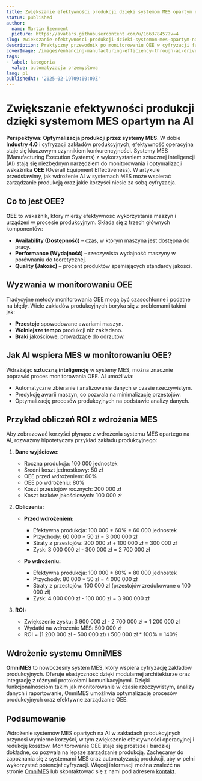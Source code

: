 ```yaml
---
title: Zwiększanie efektywności produkcji dzięki systemom MES opartym na AI
status: published
author:
  name: Martin Szerment
  picture: https://avatars.githubusercontent.com/u/166378457?v=4
slug: zwiekszanie-efektywnosci-produkcji-dzieki-systemom-mes-opartym-na-ai
description: Praktyczny przewodnik po monitorowaniu OEE w cyfryzacji fabryk z wykorzystaniem systemów MES.
coverImage: /images/enhancing-manufacturing-efficiency-through-ai-driven-mes-systems-a-practical-guide-to-oee-monitoring-in-factory-digitali.png
tags:
- label: kategoria
  value: automatyzacja przemysłowa
lang: pl
publishedAt: '2025-02-19T09:00:00Z'
---
```

# Zwiększanie efektywności produkcji dzięki systemom MES opartym na AI

**Perspektywa: Optymalizacja produkcji przez systemy MES**. W dobie **Industry 4.0** i cyfryzacji zakładów produkcyjnych, efektywność operacyjna staje się kluczowym czynnikiem konkurencyjności. Systemy MES (Manufacturing Execution Systems) z wykorzystaniem sztucznej inteligencji (AI) stają się niezbędnym narzędziem do monitorowania i optymalizacji wskaźnika **OEE** (Overall Equipment Effectiveness). W artykule przedstawimy, jak wdrożenie AI w systemach MES może wspierać zarządzanie produkcją oraz jakie korzyści niesie za sobą cyfryzacja.

## Co to jest OEE?
**OEE** to wskaźnik, który mierzy efektywność wykorzystania maszyn i urządzeń w procesie produkcyjnym. Składa się z trzech głównych komponentów:
- **Availability (Dostępność)** – czas, w którym maszyna jest dostępna do pracy.
- **Performance (Wydajność)** – rzeczywista wydajność maszyny w porównaniu do teoretycznej.
- **Quality (Jakość)** – procent produktów spełniających standardy jakości.

## Wyzwania w monitorowaniu OEE
Tradycyjne metody monitorowania OEE mogą być czasochłonne i podatne na błędy. Wiele zakładów produkcyjnych boryka się z problemami takimi jak:
- **Przestoje** spowodowane awariami maszyn.
- **Wolniejsze tempo** produkcji niż zakładano.
- **Braki** jakościowe, prowadzące do odrzutów.

## Jak AI wspiera MES w monitorowaniu OEE?
Wdrażając **sztuczną inteligencję** w systemy MES, można znacznie poprawić proces monitorowania OEE. AI umożliwia:
- Automatyczne zbieranie i analizowanie danych w czasie rzeczywistym.
- Predykcję awarii maszyn, co pozwala na minimalizację przestojów.
- Optymalizację procesów produkcyjnych na podstawie analizy danych.

## Przykład obliczeń ROI z wdrożenia MES
Aby zobrazować korzyści płynące z wdrożenia systemu MES opartego na AI, rozważmy hipotetyczny przykład zakładu produkcyjnego:

1. **Dane wyjściowe:**
   - Roczna produkcja: 100 000 jednostek
   - Średni koszt jednostkowy: 50 zł
   - OEE przed wdrożeniem: 60%
   - OEE po wdrożeniu: 80%
   - Koszt przestojów rocznych: 200 000 zł
   - Koszt braków jakościowych: 100 000 zł

2. **Obliczenia:**
   - **Przed wdrożeniem:**
     - Efektywna produkcja: 100 000 * 60% = 60 000 jednostek
     - Przychody: 60 000 * 50 zł = 3 000 000 zł
     - Straty z przestojów: 200 000 zł + 100 000 zł = 300 000 zł
     - Zysk: 3 000 000 zł - 300 000 zł = 2 700 000 zł

   - **Po wdrożeniu:**
     - Efektywna produkcja: 100 000 * 80% = 80 000 jednostek
     - Przychody: 80 000 * 50 zł = 4 000 000 zł
     - Straty z przestojów: 100 000 zł (przestojów zredukowane o 100 000 zł)
     - Zysk: 4 000 000 zł - 100 000 zł = 3 900 000 zł

3. **ROI:**
   - Zwiększenie zysku: 3 900 000 zł - 2 700 000 zł = 1 200 000 zł
   - Wydatki na wdrożenie MES: 500 000 zł
   - ROI = (1 200 000 zł - 500 000 zł) / 500 000 zł * 100% = 140%

## Wdrożenie systemu OmniMES
**OmniMES** to nowoczesny system MES, który wspiera cyfryzację zakładów produkcyjnych. Oferuje elastyczność dzięki modularnej architekturze oraz integrację z różnymi protokołami komunikacyjnymi. Dzięki funkcjonalnościom takim jak monitorowanie w czasie rzeczywistym, analizy danych i raportowanie, OmniMES umożliwia optymalizację procesów produkcyjnych oraz efektywne zarządzanie OEE.

## Podsumowanie
Wdrożenie systemów MES opartych na AI w zakładach produkcyjnych przynosi wymierne korzyści, w tym zwiększenie efektywności operacyjnej i redukcję kosztów. Monitorowanie OEE staje się prostsze i bardziej dokładne, co pozwala na lepsze zarządzanie produkcją. Zachęcamy do zapoznania się z systemami MES oraz automatyzacją produkcji, aby w pełni wykorzystać potencjał cyfryzacji. Więcej informacji można znaleźć na stronie [OmniMES](https://www.omnimes.com/pl/projekt) lub skontaktować się z nami pod adresem [kontakt](https://www.omnimes.com/pl/kontakt).
